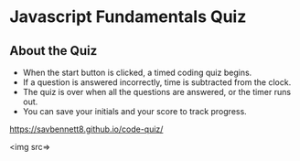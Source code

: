 # Javascript Fundamentals Quiz

## About the Quiz
*   When the start button is clicked, a timed coding quiz begins. 
*   If a question is answered incorrectly, time is subtracted from the clock.
*   The quiz is over when all the questions are answered, or the timer runs out.
*   You can save your initials and your score to track progress.

https://savbennett8.github.io/code-quiz/

<img src=>